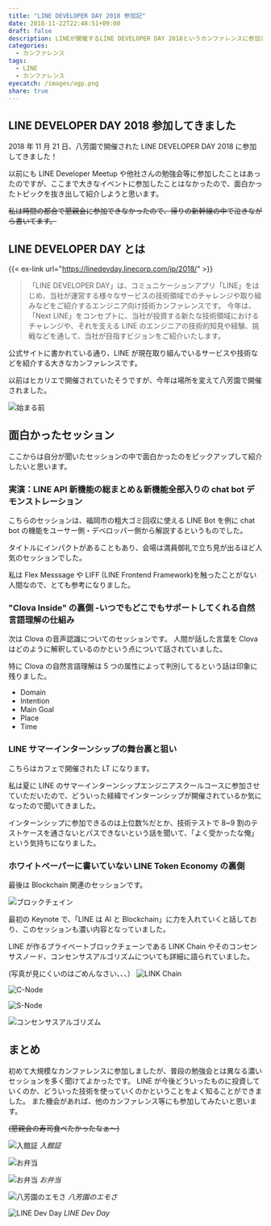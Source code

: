 ```yaml
---
title: "LINE DEVELOPER DAY 2018 参加記"
date: 2018-11-22T22:48:51+09:00
draft: false
description: LINEが開催するLINE DEVELOPER DAY 2018というカンファレンスに参加してきました。
categories:
  - カンファレンス
tags:
  - LINE
  - カンファレンス
eyecatch: /images/ogp.png
share: true
---
```


## LINE DEVELOPER DAY 2018 参加してきました

2018 年 11 月 21 日、八芳園で開催された LINE DEVELOPER DAY 2018 に参加してきました！

以前にも LINE Developer Meetup や他社さんの勉強会等に参加したことはあったのですが、ここまで大きなイベントに参加したことはなかったので、面白かったトピックを抜き出して紹介しようと思います。

~~私は時間の都合で懇親会に参加できなかったので、帰りの新幹線の中で泣きながら書いてます。~~

<!--more-->

## LINE DEVELOPER DAY とは

{{< ex-link url="https://linedevday.linecorp.com/jp/2018/" >}}

> 「LINE DEVELOPER DAY」は、コミュニケーションアプリ「LINE」をはじめ、当社が運営する様々なサービスの技術領域でのチャレンジや取り組みなどをご紹介するエンジニア向け技術カンファレンスです。
> 今年は、「Next LINE」をコンセプトに、当社が投資する新たな技術領域におけるチャレンジや、それを支える LINE のエンジニアの技術的知見や経験、挑戦などを通して、当社が目指すビジョンをご紹介いたします。

公式サイトに書かれている通り、LINE が現在取り組んでいるサービスや技術などを紹介する大きなカンファレンスです。

以前はヒカリエで開催されていたそうですが、今年は場所を変えて八芳園で開催されました。

![始まる前](./before-start.jpg)

## 面白かったセッション

ここからは自分が聞いたセッションの中で面白かったのをピックアップして紹介したいと思います。

### 実演：LINE API 新機能の総まとめ＆新機能全部入りの chat bot デモンストレーション

こちらのセッションは、福岡市の粗大ゴミ回収に使える LINE Bot を例に chat bot の機能をユーサー側・デベロッパー側から解説するというものでした。

タイトルにインパクトがあることもあり、会場は満員御礼で立ち見が出るほど人気のセッションでした。

私は Flex Messsage や LIFF (LINE Frontend Framework)を触ったことがない人間なので、とても参考になりました。

### "Clova Inside" の裏側 -いつでもどこでもサポートしてくれる自然言語理解の仕組み

次は Clova の音声認識についてのセッションです。
人間が話した言葉を Clova はどのように解釈しているのかという点について話されていました。

特に Clova の自然言語理解は 5 つの属性によって判別してるという話は印象に残りました。

- Domain
- Intention
- Main Goal
- Place
- Time

### LINE サマーインターンシップの舞台裏と狙い

こちらはカフェで開催された LT になります。

私は夏に LINE のサマーインターンシップエンジニアスクールコースに参加させていただいたので、どういった経緯でインターンシップが開催されているか気になったので聞いてきました。

インターンシップに参加できるのは上位数%だとか、技術テストで 8~9 割のテストケースを通さないとパスできないという話を聞いて、「よく受かったな俺」という気持ちになりました。

### ホワイトペーパーに書いていない LINE Token Economy の裏側

最後は Blockchain 関連のセッションです。

![ブロックチェイン](./blockchainjpg)

最初の Keynote で、「LINE は AI と Blockchain」に力を入れていくと話しており、このセッションも濃い内容となっていました。

LINE が作るプライベートブロックチェーンである LINK Chain やそのコンセンサスノード、コンセンサスアルゴリズムについても詳細に語られていました。

(写真が見にくいのはごめんなさい、、、）
![LINK Chain](./link-chain.jpg)

![C-Node](./c-node.jpg)

![S-Node](./s-node.jpg)

![コンセンサスアルゴリズム](./consensus.jpg)

## まとめ

初めて大規模なカンファレンスに参加しましたが、普段の勉強会とは異なる濃いセッションを多く聞けてよかったです。
LINE が今後どういったものに投資していくのか、どういった技術を使っていくのかということをよく知ることができました。
また機会があれば、他のカンファレンス等にも参加してみたいと思います。

~~(懇親会の寿司食べたかったなぁ〜)~~

![入館証](./nameplate.jpg)
_入館証_

![お弁当](./lunch-box.jpg)

![お弁当](./lunch.jpg)
_お弁当_

![八芳園のエモさ](./happoen.jpg)
_八芳園のエモさ_

![LINE Dev Day](./line-dev-day.jpg)
_LINE Dev Day_
